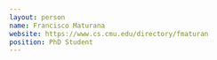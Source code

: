```yaml
---
layout: person
name: Francisco Maturana
website: https://www.cs.cmu.edu/directory/fmaturan
position: PhD Student
---
```

